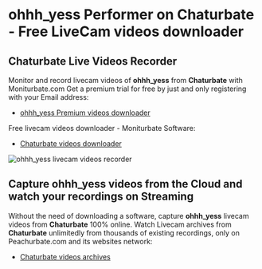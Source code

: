 # ohhh_yess Performer on Chaturbate - Free LiveCam videos downloader

## Chaturbate Live Videos Recorder

Monitor and record livecam videos of **ohhh_yess** from **Chaturbate** with Moniturbate.com
Get a premium trial for free by just and only registering with your Email address:
* [ohhh_yess Premium videos downloader](https://moniturbate.com/request-demo-licence-key.html)

Free livecam videos downloader - Moniturbate Software:
* [Chaturbate videos downloader](https://moniturbate.com/moniturbate-download-software.html)

![ohhh_yess livecam videos recorder](https://peachurnet.com/templates/moniturbate-software.png)


## Capture ohhh_yess videos from the Cloud and watch your recordings on Streaming

Without the need of downloading a software, capture **ohhh_yess** livecam videos from **Chaturbate** 100% online.
Watch Livecam archives from **Chaturbate** unlimitedly from thousands of existing recordings, only on Peachurbate.com and its websites network:
* [Chaturbate videos archives](https://peachurnet.com/)